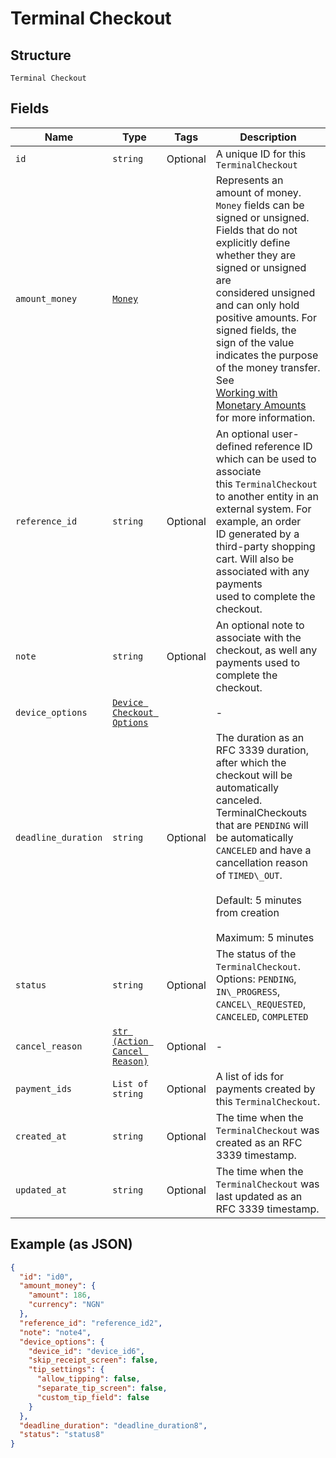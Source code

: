 
# Terminal Checkout

## Structure

`Terminal Checkout`

## Fields

| Name | Type | Tags | Description |
|  --- | --- | --- | --- |
| `id` | `string` | Optional | A unique ID for this `TerminalCheckout` |
| `amount_money` | [`Money`](/doc/models/money.md) |  | Represents an amount of money. `Money` fields can be signed or unsigned.<br>Fields that do not explicitly define whether they are signed or unsigned are<br>considered unsigned and can only hold positive amounts. For signed fields, the<br>sign of the value indicates the purpose of the money transfer. See<br>[Working with Monetary Amounts](https://developer.squareup.com/docs/build-basics/working-with-monetary-amounts)<br>for more information. |
| `reference_id` | `string` | Optional | An optional user-defined reference ID which can be used to associate<br>this `TerminalCheckout` to another entity in an external system. For example, an order<br>ID generated by a third-party shopping cart. Will also be associated with any payments<br>used to complete the checkout. |
| `note` | `string` | Optional | An optional note to associate with the checkout, as well any payments used to complete the checkout. |
| `device_options` | [`Device Checkout Options`](/doc/models/device-checkout-options.md) |  | - |
| `deadline_duration` | `string` | Optional | The duration as an RFC 3339 duration, after which the checkout will be automatically canceled.<br>TerminalCheckouts that are `PENDING` will be automatically `CANCELED` and have a cancellation reason<br>of `TIMED\_OUT`.<br><br>Default: 5 minutes from creation<br><br>Maximum: 5 minutes |
| `status` | `string` | Optional | The status of the `TerminalCheckout`.<br>Options: `PENDING`, `IN\_PROGRESS`, `CANCEL\_REQUESTED`, `CANCELED`, `COMPLETED` |
| `cancel_reason` | [`str (Action Cancel Reason)`](/doc/models/action-cancel-reason.md) | Optional | - |
| `payment_ids` | `List of string` | Optional | A list of ids for payments created by this `TerminalCheckout`. |
| `created_at` | `string` | Optional | The time when the `TerminalCheckout` was created as an RFC 3339 timestamp. |
| `updated_at` | `string` | Optional | The time when the `TerminalCheckout` was last updated as an RFC 3339 timestamp. |

## Example (as JSON)

```json
{
  "id": "id0",
  "amount_money": {
    "amount": 186,
    "currency": "NGN"
  },
  "reference_id": "reference_id2",
  "note": "note4",
  "device_options": {
    "device_id": "device_id6",
    "skip_receipt_screen": false,
    "tip_settings": {
      "allow_tipping": false,
      "separate_tip_screen": false,
      "custom_tip_field": false
    }
  },
  "deadline_duration": "deadline_duration8",
  "status": "status8"
}
```

